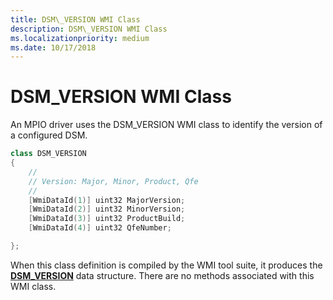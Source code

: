 ```yaml
---
title: DSM\_VERSION WMI Class
description: DSM\_VERSION WMI Class
ms.localizationpriority: medium
ms.date: 10/17/2018
---
```


# DSM\_VERSION WMI Class


An MPIO driver uses the DSM\_VERSION WMI class to identify the version of a configured DSM.

```cpp
class DSM_VERSION
{
    //
    // Version: Major, Minor, Product, Qfe
    //
    [WmiDataId(1)] uint32 MajorVersion;
    [WmiDataId(2)] uint32 MinorVersion;
    [WmiDataId(3)] uint32 ProductBuild;
    [WmiDataId(4)] uint32 QfeNumber;

};
```

When this class definition is compiled by the WMI tool suite, it produces the [**DSM\_VERSION**](/windows-hardware/drivers/ddi/mpiowmi/ns-mpiowmi-_dsm_version) data structure. There are no methods associated with this WMI class.

 

